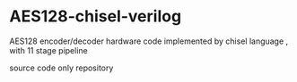 # AES128-chisel-verilog
AES128 encoder/decoder hardware code implemented by chisel language , with 11 stage pipeline

source code only repository
